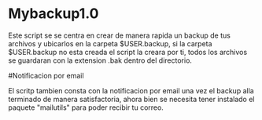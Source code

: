 # Mybackup1.0
Este script se se centra en crear de manera rapida un backup de tus archivos y ubicarlos en la carpeta $USER.backup, si la carpeta $USER.backup no esta creada el script la creara por ti, todos los archivos se guardaran con la extension .bak dentro del directorio.

#Notificacion por email

El scritp tambien consta con la notificacion por email una vez el backup alla terminado de manera satisfactoria, ahora bien se necesita tener instalado el paquete "mailutils" para poder recibir tu correo. 
